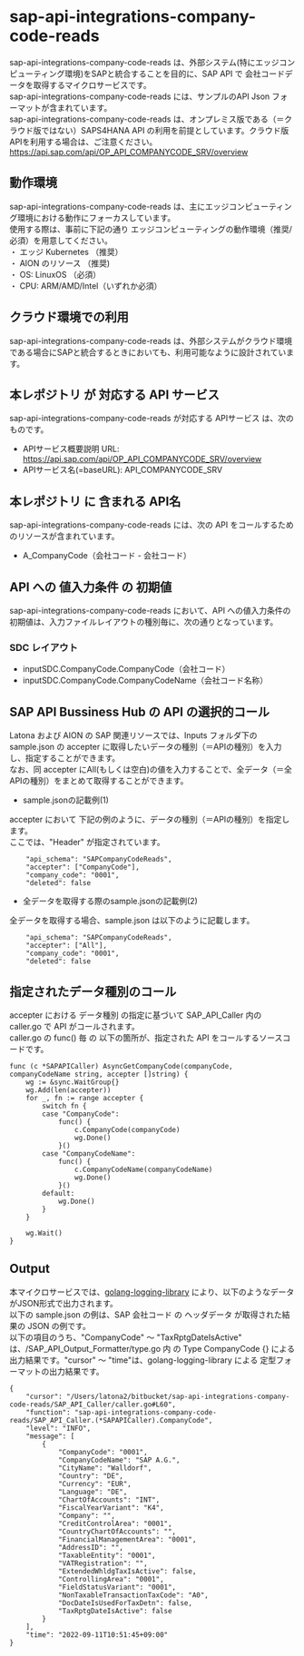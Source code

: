 # sap-api-integrations-company-code-reads
sap-api-integrations-company-code-reads は、外部システム(特にエッジコンピューティング環境)をSAPと統合することを目的に、SAP API で 会社コードデータを取得するマイクロサービスです。    
sap-api-integrations-company-code-reads には、サンプルのAPI Json フォーマットが含まれています。   
sap-api-integrations-company-code-reads は、オンプレミス版である（＝クラウド版ではない）SAPS4HANA API の利用を前提としています。クラウド版APIを利用する場合は、ご注意ください。   
https://api.sap.com/api/OP_API_COMPANYCODE_SRV/overview

## 動作環境  
sap-api-integrations-company-code-reads は、主にエッジコンピューティング環境における動作にフォーカスしています。  
使用する際は、事前に下記の通り エッジコンピューティングの動作環境（推奨/必須）を用意してください。  
・ エッジ Kubernetes （推奨）    
・ AION のリソース （推奨)    
・ OS: LinuxOS （必須）    
・ CPU: ARM/AMD/Intel（いずれか必須）　　

## クラウド環境での利用
sap-api-integrations-company-code-reads は、外部システムがクラウド環境である場合にSAPと統合するときにおいても、利用可能なように設計されています。  

## 本レポジトリ が 対応する API サービス
sap-api-integrations-company-code-reads が対応する APIサービス は、次のものです。

* APIサービス概要説明 URL: https://api.sap.com/api/OP_API_COMPANYCODE_SRV/overview  
* APIサービス名(=baseURL): API_COMPANYCODE_SRV

## 本レポジトリ に 含まれる API名
sap-api-integrations-company-code-reads には、次の API をコールするためのリソースが含まれています。  

* A_CompanyCode（会社コード - 会社コード）

## API への 値入力条件 の 初期値
sap-api-integrations-company-code-reads において、API への値入力条件の初期値は、入力ファイルレイアウトの種別毎に、次の通りとなっています。  

### SDC レイアウト

* inputSDC.CompanyCode.CompanyCode（会社コード）
* inputSDC.CompanyCode.CompanyCodeName（会社コード名称）

## SAP API Bussiness Hub の API の選択的コール

Latona および AION の SAP 関連リソースでは、Inputs フォルダ下の sample.json の accepter に取得したいデータの種別（＝APIの種別）を入力し、指定することができます。  
なお、同 accepter にAll(もしくは空白)の値を入力することで、全データ（＝全APIの種別）をまとめて取得することができます。  

* sample.jsonの記載例(1)  

accepter において 下記の例のように、データの種別（＝APIの種別）を指定します。  
ここでは、"Header" が指定されています。

```
	"api_schema": "SAPCompanyCodeReads",
	"accepter": ["CompanyCode"],
	"company_code": "0001",
	"deleted": false
```
  
* 全データを取得する際のsample.jsonの記載例(2)  

全データを取得する場合、sample.json は以下のように記載します。  

```
	"api_schema": "SAPCompanyCodeReads",
	"accepter": ["All"],
	"company_code": "0001",
	"deleted": false
```

## 指定されたデータ種別のコール

accepter における データ種別 の指定に基づいて SAP_API_Caller 内の caller.go で API がコールされます。  
caller.go の func() 毎 の 以下の箇所が、指定された API をコールするソースコードです。  

```
func (c *SAPAPICaller) AsyncGetCompanyCode(companyCode, companyCodeName string, accepter []string) {
	wg := &sync.WaitGroup{}
	wg.Add(len(accepter))
	for _, fn := range accepter {
		switch fn {
		case "CompanyCode":
			func() {
				c.CompanyCode(companyCode)
				wg.Done()
			}()
		case "CompanyCodeName":
			func() {
				c.CompanyCodeName(companyCodeName)
				wg.Done()
			}()
		default:
			wg.Done()
		}
	}

	wg.Wait()
}
```

## Output  
本マイクロサービスでは、[golang-logging-library](https://github.com/latonaio/golang-logging-library) により、以下のようなデータがJSON形式で出力されます。  
以下の sample.json の例は、SAP 会社コード の ヘッダデータ が取得された結果の JSON の例です。  
以下の項目のうち、"CompanyCode" ～ "TaxRptgDateIsActive" は、/SAP_API_Output_Formatter/type.go 内 の Type CompanyCode {} による出力結果です。"cursor" ～ "time"は、golang-logging-library による 定型フォーマットの出力結果です。  

```
{
	"cursor": "/Users/latona2/bitbucket/sap-api-integrations-company-code-reads/SAP_API_Caller/caller.go#L60",
	"function": "sap-api-integrations-company-code-reads/SAP_API_Caller.(*SAPAPICaller).CompanyCode",
	"level": "INFO",
	"message": [
		{
			"CompanyCode": "0001",
			"CompanyCodeName": "SAP A.G.",
			"CityName": "Walldorf",
			"Country": "DE",
			"Currency": "EUR",
			"Language": "DE",
			"ChartOfAccounts": "INT",
			"FiscalYearVariant": "K4",
			"Company": "",
			"CreditControlArea": "0001",
			"CountryChartOfAccounts": "",
			"FinancialManagementArea": "0001",
			"AddressID": "",
			"TaxableEntity": "0001",
			"VATRegistration": "",
			"ExtendedWhldgTaxIsActive": false,
			"ControllingArea": "0001",
			"FieldStatusVariant": "0001",
			"NonTaxableTransactionTaxCode": "A0",
			"DocDateIsUsedForTaxDetn": false,
			"TaxRptgDateIsActive": false
		}
	],
	"time": "2022-09-11T10:51:45+09:00"
}
```
